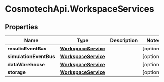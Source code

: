 # CosmotechApi.WorkspaceServices

## Properties

Name | Type | Description | Notes
------------ | ------------- | ------------- | -------------
**resultsEventBus** | [**WorkspaceService**](WorkspaceService.md) |  | [optional] 
**simulationEventBus** | [**WorkspaceService**](WorkspaceService.md) |  | [optional] 
**dataWarehouse** | [**WorkspaceService**](WorkspaceService.md) |  | [optional] 
**storage** | [**WorkspaceService**](WorkspaceService.md) |  | [optional] 


